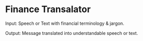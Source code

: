 # Finance Transalator

Input: Speech or Text with financial terminology & jargon.

Output: Message translated into understandable speech or text.
